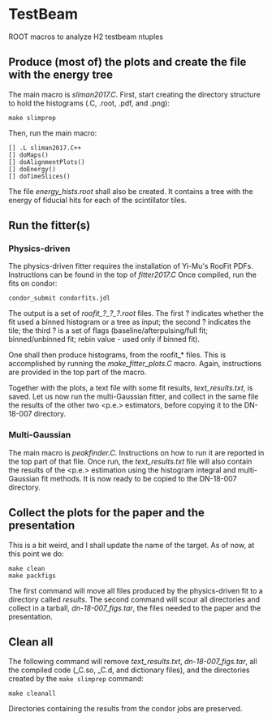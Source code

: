 # TestBeam

ROOT macros to analyze H2 testbeam ntuples

## Produce (most of) the plots and create the file with the energy tree

The main macro is _sliman2017.C_. First, start creating the directory structure
to hold the histograms (.C, .root, .pdf, and .png):

```
make slimprep
```

Then, run the main macro:

```
[] .L sliman2017.C++
[] doMaps()
[] doAlignmentPlots()
[] doEnergy()
[] doTimeSlices()
```

The file _energy_hists.root_ shall also be created. It contains a tree with
the energy of fiducial hits for each of the scintillator tiles.

## Run the fitter(s)

### Physics-driven

The physics-driven fitter requires the installation of Yi-Mu's RooFit PDFs.
Instructions can be found in the top of _fitter2017.C_
Once compiled, run the fits on condor:


```
condor_submit condorfits.jdl
```

The output is a set of _roofit\_?\_?\_?.root_ files.
The first ? indicates whether the fit used a binned histogram or a tree
as input; the second ? indicates the tile;
the third ? is a set of flags (baseline/afterpulsing/full fit;
binned/unbinned fit; rebin value - used only if binned fit).

One shall then produce histograms, from the roofit_* files. This is
accomplished by running the _make_fitter_plots.C_ macro. Again, instructions
are provided in the top part of the macro.

Together with the plots, a text file with some fit results, _text_results.txt_,
is saved. Let us now run the multi-Gaussian fitter, and collect in the same
file the results of the other two <p.e.> estimators, before copying it to
the DN-18-007 directory.

### Multi-Gaussian

The main macro is _peakfinder.C_. Instructions on how to run it are reported
in the top part of that file. Once run, the _text_results.txt_ file will
also contain the results of the <p.e.> estimation using the histogram integral
and multi-Gaussian fit methods. It is now ready to be copied to the DN-18-007
directory.

## Collect the plots for the paper and the presentation

This is a bit weird, and I shall update the name of the target. As of now,
at this point we do:

```
make clean
make packfigs
```

The first command will move all files produced by the physics-driven fit to
a directory called _results_. The second command will scour all directories
and collect in a tarball, _dn-18-007_figs.tar_, the files needed to the paper
and the presentation.

## Clean all

The following command will remove _text_results.txt_, _dn-18-007_figs.tar_,
all the compiled code (_C.so, _C.d, and dictionary files), and the directories
created by the `make slimprep` command:

```
make cleanall
```

Directories containing the results from the condor jobs are preserved.